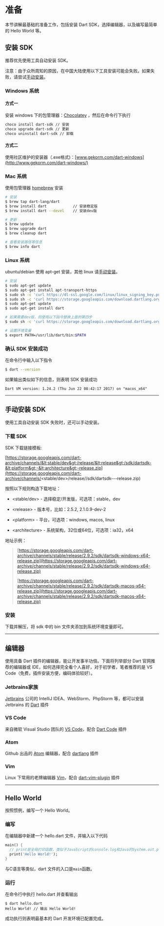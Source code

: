 # 准备

本节讲解最基础的准备工作，包括安装 Dart SDK，选择编辑器，以及编写最简单的 Hello World 等。

## 安装 SDK

推荐优先使用工具自动安装 SDK。

注意：由于众所周知的原因，在中国大陆使用以下工具安装可能会失败。如果失败，请尝试[手动安装](#手动安装-sdk)。

### Windows 系统

#### 方式一

安装 windows 下的包管理器：[Chocolatey](https://chocolatey.org/) ，然后在命令行下执行

```bash
choco install dart-sdk // 安装
choco upgrade dart-sdk // 更新
choco uninstall dart-sdk // 卸载
```

#### 方式二

使用社区维护的安装器（.exe格式)：[www.gekorm.com/dart-windows](http://www.gekorm.com/dart-windows/)


### Mac 系统

使用包管理器 [homebrew](https://brew.sh/) 安装

```bash
# 安装
$ brew tap dart-lang/dart
$ brew install dart            // 安装稳定版
$ brew install dart --devel    // 安装dev版

# 更新
$ brew update
$ brew upgrade dart
$ brew cleanup dart

# 查看安装路径等信息
$ brew info dart
```

### Linux 系统

ubuntu/debian 使用 apt-get 安装，其他 linux 请[手动安装](#手动安装-sdk)。

```bash
# 安装
$ sudo apt-get update
$ sudo apt-get install apt-transport-https
$ sudo sh -c 'curl https://dl-ssl.google.com/linux/linux_signing_key.pub | apt-key add -'
$ sudo sh -c 'curl https://storage.googleapis.com/download.dartlang.org/linux/debian/dart_stable.list > /etc/apt/sources.list.d/dart_stable.list'
$ sudo apt-get update
$ sudo apt-get install dart

# 如果需要dev版，则使用以下指令替换上面的第四步
$ sudo sh -c 'curl https://storage.googleapis.com/download.dartlang.org/linux/debian/dart_unstable.list > /etc/apt/sources.list.d/dart_unstable.list'

# 设置环境变量
$ export PATH=/usr/lib/dart/bin:$PATH
```

### 确认 SDK 安装成功

在命令行中输入以下指令

```bash
$ dart --version
```

如果输出类似如下的信息，则表明 SDK 安装成功

```
Dart VM version: 1.24.2 (Thu Jun 22 08:42:17 2017) on "macos_x64"
```

---

## 手动安装 SDK

使用工具自动安装 SDK 失败时，还可以手动安装。

### 下载 SDK

SDK 下载链接模板:

[https://storage.googleapis.com/dart-archive/channels/&lt;stable/dev&gt;/release/&lt;release&gt;/sdk/dartsdk-&lt;platform&gt;-&lt;architecture&gt;-release.zip](https://storage.googleapis.com/dart-archive/channels/<stable/dev>/release/<release>/sdk/dartsdk-<platform>-<architecture>-release.zip)

按照以下规则构造下载地址：

* &lt;stable/dev&gt; - 选择稳定/开发版，可选项：stable，dev

* &lt;release&gt; - 版本号，比如：2.5.2, 2.1.0.9-dev-2

* &lt;platform&gt; - 平台，可选项：windows, macos, linux

* &lt;architecture&gt; - 系统架构，32位或64位，可选项：ia32，x64

地址示例：

> [https://storage.googleapis.com/dart-archive/channels/stable/release/2.9.2/sdk/dartsdk-windows-x64-release.zip](https://storage.googleapis.com/dart-archive/channels/stable/release/2.9.2/sdk/dartsdk-windows-x64-release.zip)
>
> [https://storage.googleapis.com/dart-archive/channels/stable/release/2.9.2/sdk/dartsdk-macos-x64-release.zip](https://storage.googleapis.com/dart-archive/channels/stable/release/2.9.2/sdk/dartsdk-macos-x64-release.zip)


### 安装

下载并解压，将 sdk 中的 bin 文件夹添加到系统环境变量即可。

---

## 编辑器

使用具备 Dart 插件的编辑器，能让开发事半功倍。下面将列举部分 Dart 官网推荐的编辑器或 IDE，如何选择完全看个人喜好，对于初学者，笔者推荐的是 VS Code（免费，插件安装方便，编码体验较好）。

### Jetbrains家族

[Jetbrains](https://www.jetbrains.com/) 公司的 IntelliJ IDEA、WebStorm、PhpStorm 等，都可以安装 Jetbrains 的 [Dart](https://plugins.jetbrains.com/plugin/6351-dart) 插件

### VS Code

来自微软 Visual Studio 团队的 [VS Code](https://code.visualstudio.com/)，配合 [Dart Code](https://marketplace.visualstudio.com/items?itemName=Dart-Code.dart-code) 插件

### Atom

Github 出品的 [Atom](https://atom.io/) 编辑器，配合 [dartlang](https://github.com/dart-atom/dartlang/) 插件

### Vim

Linux 下常用的老牌编辑器 [Vim](http://www.vim.org/)，配合 [dart-vim-plugin](https://github.com/dart-lang/dart-vim-plugin) 插件

---

## Hello World

按照惯例，编写一个 Hello World。

### 编写

在编辑器中新建一个 hello.dart 文件，并输入以下代码

```dart
main() {
  // print是全局打印函数，类似于JavaScript的console.log和Java的System.out.print
  print('Hello World!');
}
```

与C语言等类似，dart 文件的入口是`main`函数。

### 运行

在命令行中执行 hello.dart 并查看输出

```
$ dart hello.dart
Hello World! // 输出 Hello World!
```

成功执行则表明最基本的 Dart 开发环境已配置完成。

